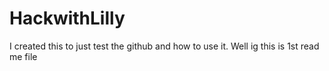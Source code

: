 # HackwithLilly
I created this to just test the github and how to use it. Well ig this is 1st read me file

